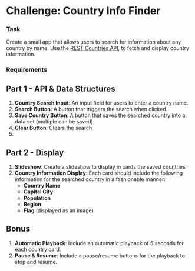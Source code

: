 # Challenge: Country Info Finder

### Task

Create a small app that allows users to search for information about any country by name. Use the [REST Countries API](https://restcountries.com/), to fetch and display country information.

### Requirements

## Part 1 - API & Data Structures

1. **Country Search Input**: An input field for users to enter a country name.
2. **Search Button**: A button that triggers the search when clicked.
3. **Save Country Button**: A button that saves the searched country into a data set (multiple can be saved)
4. **Clear Button**: Clears the search
5. 

## Part 2 - Display
1. **Slideshow**: Create a slideshow to display in cards the saved countries
2. **Country Information Display**: Each card should include the following information for the searched country in a fashionable manner:
   - **Country Name**
   - **Capital City**
   - **Population**
   - **Region**
   - **Flag** (displayed as an image)
  
## Bonus
1. **Automatic Playback**: Include an automatic playback of 5 seconds for each country card.
2. **Pause & Resume**: Include a pause/resume buttons for the playback to stop and resume.

